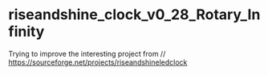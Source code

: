 # riseandshine_clock_v0_28_Rotary_Infinity
Trying to improve the interesting project from // https://sourceforge.net/projects/riseandshineledclock
